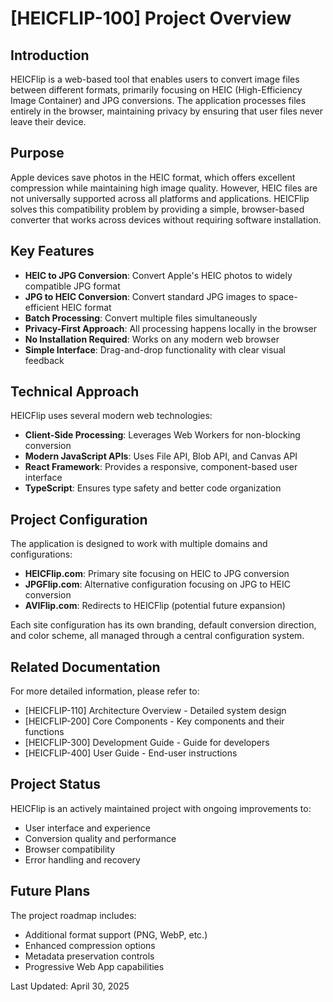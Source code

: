 # [HEICFLIP-100] Project Overview

## Introduction

HEICFlip is a web-based tool that enables users to convert image files between different formats, primarily focusing on HEIC (High-Efficiency Image Container) and JPG conversions. The application processes files entirely in the browser, maintaining privacy by ensuring that user files never leave their device.

## Purpose

Apple devices save photos in the HEIC format, which offers excellent compression while maintaining high image quality. However, HEIC files are not universally supported across all platforms and applications. HEICFlip solves this compatibility problem by providing a simple, browser-based converter that works across devices without requiring software installation.

## Key Features

- **HEIC to JPG Conversion**: Convert Apple's HEIC photos to widely compatible JPG format
- **JPG to HEIC Conversion**: Convert standard JPG images to space-efficient HEIC format
- **Batch Processing**: Convert multiple files simultaneously
- **Privacy-First Approach**: All processing happens locally in the browser
- **No Installation Required**: Works on any modern web browser
- **Simple Interface**: Drag-and-drop functionality with clear visual feedback

## Technical Approach

HEICFlip uses several modern web technologies:

- **Client-Side Processing**: Leverages Web Workers for non-blocking conversion
- **Modern JavaScript APIs**: Uses File API, Blob API, and Canvas API
- **React Framework**: Provides a responsive, component-based user interface
- **TypeScript**: Ensures type safety and better code organization

## Project Configuration

The application is designed to work with multiple domains and configurations:

- **HEICFlip.com**: Primary site focusing on HEIC to JPG conversion
- **JPGFlip.com**: Alternative configuration focusing on JPG to HEIC conversion
- **AVIFlip.com**: Redirects to HEICFlip (potential future expansion)

Each site configuration has its own branding, default conversion direction, and color scheme, all managed through a central configuration system.

## Related Documentation

For more detailed information, please refer to:

- [HEICFLIP-110] Architecture Overview - Detailed system design
- [HEICFLIP-200] Core Components - Key components and their functions
- [HEICFLIP-300] Development Guide - Guide for developers
- [HEICFLIP-400] User Guide - End-user instructions

## Project Status

HEICFlip is an actively maintained project with ongoing improvements to:

- User interface and experience
- Conversion quality and performance
- Browser compatibility
- Error handling and recovery

## Future Plans

The project roadmap includes:

- Additional format support (PNG, WebP, etc.)
- Enhanced compression options
- Metadata preservation controls
- Progressive Web App capabilities

Last Updated: April 30, 2025